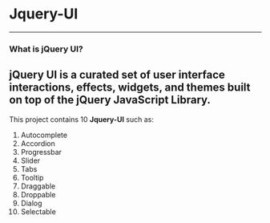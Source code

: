 # Jquery-UI
---
### What is jQuery UI?
jQuery UI is a curated set of user interface interactions, effects, widgets, and themes built on top of the jQuery JavaScript Library.
---
This project contains 10 **Jquery-UI** such as:
1. Autocomplete
2. Accordion
3. Progressbar
4. Slider
5. Tabs
6. Tooltip
7. Draggable
8. Droppable
9. Dialog
10. Selectable
